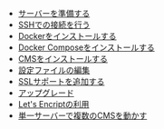 - [サーバーを準備する](prepare-server.html)
- [SSHでの接続を行う](connect-by-ssh.html)
- [Dockerをインストールする](install-docker.html)
- [Docker Composeをインストールする](install-docker-compose.html)
- [CMSをインストールする](install-cms.html)
- [設定ファイルの編集](create-config-file.html)
- [SSLサポートを追加する](adding-ssl-support.html)
- [アップグレード](upgrade-cms.html)
- [Let's Encriptの利用](changes-to-letsencript.html)
- [単一サーバーで複数のCMSを動かす](multiple-cms-on-single-server)

<!--
https://community.xibo.org.uk/t/xibo-cms-with-docker-on-ubuntu-18-04/9392
https://community.xibo.org.uk/t/multiple-xibo-on-single-server/11853
-->

